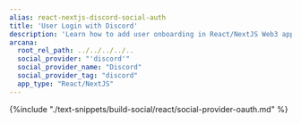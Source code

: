 ```yaml
---
alias: react-nextjs-discord-social-auth
title: 'User Login with Discord'
description: 'Learn how to add user onboarding in React/NextJS Web3 apps using custom login UI and Discord as the social provider.'
arcana:
  root_rel_path: ../../../../..
  social_provider: "'discord'"
  social_provider_name: "Discord"
  social_provider_tag: "discord"
  app_type: "React/NextJS"
---
```


{%include "./text-snippets/build-social/react/social-provider-oauth.md" %}